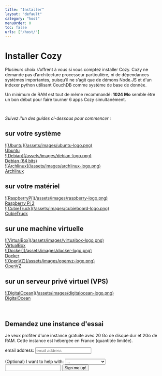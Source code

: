 ```yaml
---
title: "Installer"
layout: "default"
category: "host"
menuOrder: 0
toc: false
urls: ["/host/"]
---
```



# Installer Cozy

Plusieurs choix s’offrent à vous si vous comptez installer Cozy. Cozy ne demande pas d’architecture processeur particulière, ni de dépendances systèmes importantes, puisqu’il ne s’agit que de démons Node.JS et d'un indexer python utilisant CouchDB comme système de base de donnée.

Un minimum de RAM est tout de même recommandé: **1024 Mo** semble être un bon début pour faire tourner 6 apps Cozy simultanément.

<br>

*Suivez l'un des guides ci-dessous pour commencer :*

## sur votre système

<div class="install-logo">
  <a href="install-on-ubuntu.html">
    ![Ubuntu](/assets/images/ubuntu-logo.png)<div class="label">Ubuntu</div>
  </a>
  <a href="install-on-debian.html">
    ![Debian](/assets/images/debian-logo.png)<div class="label">Debian (64 bits)</div>
  </a>
  <a href="install-on-archlinux.html">
    ![Archlinux](/assets/images/archlinux-logo.png)<div class="label">Archlinux</div>
  </a>
</div>

## sur votre matériel

<div class="install-logo">
  <a href="install-on-raspberry.html">
    ![RaspberryPi](/assets/images/raspberry-logo.png)<div class="label">Raspberry Pi 2</div>
  </a>
  <a href="install-on-cubietruck.html">
    ![CubieTruck](/assets/images/cubieboard-logo.png)<div class="label">CubieTruck</div>
  </a>
</div>

## sur une machine virtuelle

<div class="install-logo">
  <a href="install-on-virtualbox.html">
    ![VirtualBox](/assets/images/virtualbox-logo.png)<div class="label">VirtualBox</div>
  </a>
  <a href="install-on-docker.html">
    ![Docker](/assets/images/docker-logo.png)<div class="label">Docker</div>
  </a>
  <a href="install-on-openvz.html">
    ![OpenVZ](/assets/images/openvz-logo.png)<div class="label">OpenVZ</div>
  </a>
</div>

## sur un serveur privé virtuel (VPS)

<div class="install-logo">
  <a href="install-on-digitalocean.html">
    ![DigitalOcean](/assets/images/digitalocean-logo.png)<div class="label">DigitalOcean</div>
  </a>
</div>

<br>

<br>

## Demandez une instance d'essai


Je veux profiter d'une instance gratuite avec 20 Go de disque dur et 2Go de
RAM. Cette instance est hébergée en France (quantitée limitée).

<form id="sign-me-up"
      action='//cozy.us4.list-manage.com/subscribe/post?u=e25ec3b4f8c222291f7d77997&id=a9da8da0de'
      method='post' 
      name='mc-embedded-subscribe-form' target='_blank' novalidate=''>

<label for='mce-signmeup-EMAIL'>
<span> email address: </span>
</label>
<input id="mce-signmeup-EMAIL" type="email" name="EMAIL" placeholder="email address">
<label for='mce-signmeup-MOTIV'>
<br />
<br />
<span>(Optional) I want to help with:</span>
<select name="MOTIV">
    <option value="" disabled="" selected=""> ...
    <option>providing feedback</option>
    <option>bug reports</option>
    <option>translation</option>
    <option>app development</option>
</select>
<input type='text' name='b_e25ec3b4f8c222291f7d77997_a9da8da0de' tabindex='-1' value='' />
    <button class="icon-cloud" type='submit' name='subscribe'>
       Sign me up!
    </button>
<p>
</p>
</div>
</form>

